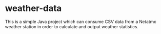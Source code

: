 # weather-data

This is a simple Java project which can consume CSV data from a Netatmo weather station in order to calculate and output weather statistics.

